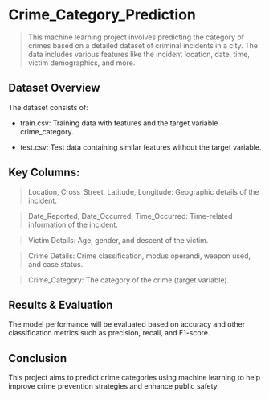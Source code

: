 # Crime_Category_Prediction

> This machine learning project involves predicting the category of crimes based on a detailed dataset of criminal incidents in a city. The data includes various       features like the incident location, date, time, victim demographics, and more.

## Dataset Overview
The dataset consists of:

* train.csv: Training data with features and the target variable crime_category.

* test.csv: Test data containing similar features without the target variable.

## Key Columns:
> Location, Cross_Street, Latitude, Longitude: Geographic details of the incident.

> Date_Reported, Date_Occurred, Time_Occurred: Time-related information of the incident.

> Victim Details: Age, gender, and descent of the victim.

> Crime Details: Crime classification, modus operandi, weapon used, and case status.

> Crime_Category: The category of the crime (target variable).

## Results & Evaluation
The model performance will be evaluated based on accuracy and other classification metrics such as precision, recall, and F1-score.

## Conclusion
This project aims to predict crime categories using machine learning to help improve crime prevention strategies and enhance public safety.
